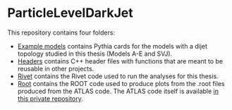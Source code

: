 # ParticleLevelDarkJet
This repository contains four folders:

- [Example models](https://github.com/DarkJets-hep/ParticleLevelDarkJet/tree/main/Example%20models) contains Pythia cards for the models with a dijet topology studied in this thesis (Models A-E and SVJ).
- [Headers](https://github.com/DarkJets-hep/ParticleLevelDarkJet/tree/main/Headers) contains C++ header files with functions that are meant to be reusable in other projects.
- [Rivet](https://github.com/DarkJets-hep/ParticleLevelDarkJet/tree/main/Rivet) contains the Rivet code used to run the analyses for this thesis.
- [Root](https://github.com/DarkJets-hep/ParticleLevelDarkJet/tree/main/Root) contains the ROOT code used to produce plots from the .root files produced from the ATLAS code. The ATLAS code itself is available [in this private repository](https://github.com/DarkJets-hep/Atlas-DarkJetStudies).
